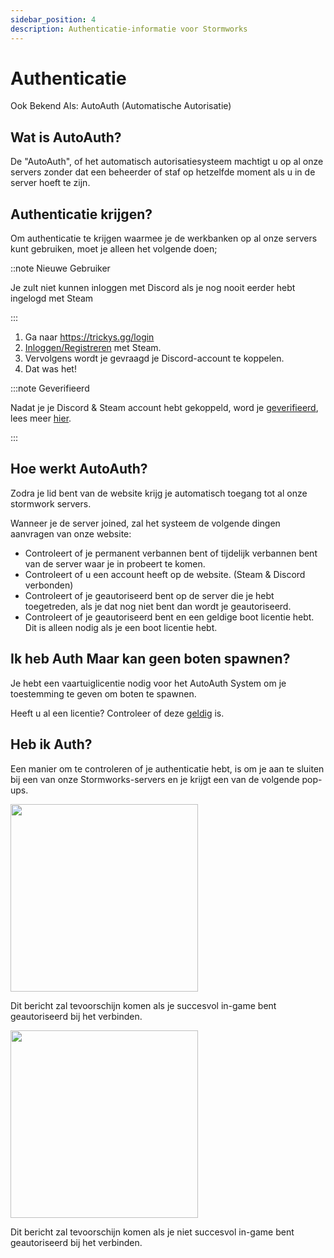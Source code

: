 ```yaml
---
sidebar_position: 4
description: Authenticatie-informatie voor Stormworks
---
```


# Authenticatie
Ook Bekend Als: AutoAuth (Automatische Autorisatie)

## Wat is AutoAuth?

De "AutoAuth", of het automatisch autorisatiesysteem machtigt u op al onze servers zonder dat een beheerder of staf op hetzelfde moment als u in de server hoeft te zijn.

## Authenticatie krijgen?

Om authenticatie te krijgen waarmee je de werkbanken op al onze servers kunt gebruiken, moet je alleen het volgende doen;

::note Nieuwe Gebruiker

Je zult niet kunnen inloggen met Discord als je nog nooit eerder hebt ingelogd met Steam

:::

1. Ga naar https://trickys.gg/login
2. [Inloggen/Registreren](https://trickys.gg/login) met <i class="fa-brands fa-steam"></i> Steam.
3. Vervolgens wordt je gevraagd je <i class="fa-brands fa-discord"></i> Discord-account te koppelen.
4. Dat was het!

:::note Geverifieerd

Nadat je je <i class="fa-brands fa-discord"></i> Discord & <i class="fa-brands fa-steam"></i> Steam account hebt gekoppeld, word je [geverifieerd](./), lees meer [hier](./).

:::

## Hoe werkt AutoAuth?

Zodra je lid bent van de website krijg je automatisch toegang tot al onze stormwork servers.

Wanneer je de server joined, zal het systeem de volgende dingen aanvragen van onze website:

- Controleert of je permanent verbannen bent of tijdelijk verbannen bent van de server waar je in probeert te komen.
- Controleert of u een account heeft op de website. (Steam & Discord verbonden)
- Controleert of je geautoriseerd bent op de server die je hebt toegetreden, als je dat nog niet bent dan wordt je geautoriseerd.
- Controleert of je geautoriseerd bent en een geldige boot licentie hebt. Dit is alleen nodig als je een boot licentie hebt.

## Ik heb Auth Maar kan geen boten spawnen?

Je hebt een vaartuiglicentie nodig voor het AutoAuth System om je toestemming te geven om boten te spawnen.

Heeft u al een licentie? Controleer of deze [geldig](https://trickys.gg/account) is.

## Heb ik Auth?

Een manier om te controleren of je authenticatie hebt, is om je aan te sluiten bij een van onze Stormworks-servers en je krijgt een van de volgende pop-ups.

<!-- css for flex -->
  <div class="flex-vcenter">
    <div class="img-mg">
      <img src="/img/autoauth/tsauth1.png" width="300px"/>
    </div>
<p>

Dit bericht zal tevoorschijn komen als je succesvol in-game bent geautoriseerd bij het verbinden.

</p>
  </div>

<!-- css for flex -->
  <div class="flex-vcenter">
    <div class="img-mg">
      <img src="/img/autoauth/tsnoauth1.png" width="300px"/>
    </div>
<p>

Dit bericht zal tevoorschijn komen als je niet succesvol in-game bent geautoriseerd bij het verbinden.

</p>
  </div>

